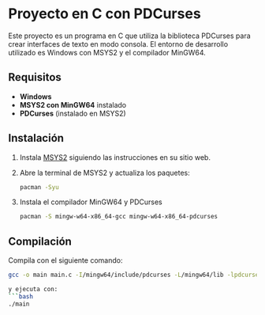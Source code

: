 # Proyecto en C con PDCurses

Este proyecto es un programa en C que utiliza la biblioteca PDCurses para crear interfaces de texto en modo consola. El entorno de desarrollo utilizado es Windows con MSYS2 y el compilador MinGW64.

## Requisitos

- **Windows**
- **MSYS2 con MinGW64** instalado
- **PDCurses** (instalado en MSYS2)

## Instalación

1. Instala [MSYS2](https://www.msys2.org/) siguiendo las instrucciones en su sitio web.
2. Abre la terminal de MSYS2 y actualiza los paquetes:

   ```bash
   pacman -Syu

3. Instala el compilador MinGW64 y PDCurses
   ```bash
   pacman -S mingw-w64-x86_64-gcc mingw-w64-x86_64-pdcurses
   
## Compilación
Compila con el siguiente comando:
   ```bash
   gcc -o main main.c -I/mingw64/include/pdcurses -L/mingw64/lib -lpdcurses

y ejecuta con:
   ```bash
   ./main


